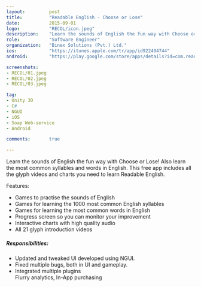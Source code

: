 ```yaml
---
layout:			post
title:			"Readable English - Choose or Lose"
date:			2015-09-01
logo:			"RECOL/icon.jpeg"
description:	"Learn the sounds of English the fun way with Choose or Lose! Also learn the most common syllables and words in English. This free app includes all the glyph videos and charts you need to learn Readable English."
role:			"Software Engineer"
organization:	"Binex Solutions (Pvt.) Ltd."
ios:			"https://itunes.apple.com/tr/app/id922404744"
android:		"https://play.google.com/store/apps/details?id=com.readablenglish.ChooseOrLose"

screenshots:
- RECOL/01.jpeg
- RECOL/02.jpeg
- RECOL/03.jpeg

tag:
- Unity 3D
- C#
- NGUI
- iOS
- Soap Web-service
- Android

comments:		true

---
```


Learn the sounds of English the fun way with Choose or Lose! Also learn the most common syllables and words in English. This free app includes all the glyph videos and charts you need to learn Readable English.

Features:
- Games to practise the sounds of English
- Games for learning the 1000 most common English syllables
- Games for learning the most common words in English
- Progress screen so you can monitor your improvement
- Interactive charts with high quality audio
- All 21 glyph introduction videos


##### Responsibilities:
* Updated and tweaked UI developed using NGUI.
* Fixed multiple bugs, both in UI and gameplay.
* Integrated multiple plugins<br/><span>Flurry analytics, In-App purchasing<span/>
